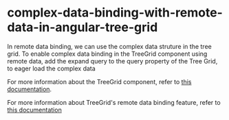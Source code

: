 # complex-data-binding-with-remote-data-in-angular-tree-grid

In remote data binding, we can use the complex data struture in the tree grid. To enable complex data binding in the TreeGrid component using remote data, add the expand query to the query property of the Tree Grid, to eager load the complex data

For more information about the TreeGrid component, refer to [this documentation](https://ej2.syncfusion.com/angular/documentation/treegrid/getting-started).

For more information about TreeGrid's remote data binding feature, refer to [this documentation](https://ej2.syncfusion.com/angular/documentation/treegrid/data-binding/remote-data)

